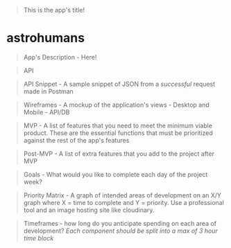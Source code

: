 > This is the app's title!
# astrohumans

>App's Description - Here!


>API 


>API Snippet - A sample snippet of JSON from a *successful* request made in Postman 


>Wireframes - A mockup of the application's views - Desktop and Mobile - API/DB 


>MVP - A list of features that  you need to meet the minimum viable product. These are the essential functions that must be prioritized against the rest of the app's features

>Post-MVP - A list of extra features that you add to the project after MVP


>Goals - What would you like to complete each day of the project week?


>Priority Matrix - A graph of intended areas of development on an X/Y graph where X = time to complete and Y = priority. Use a professional tool and an image hosting site like cloudinary. 


>Timeframes - how long do you anticipate spending on each area of development? *Each component should be split into a max of 3 hour time block*
